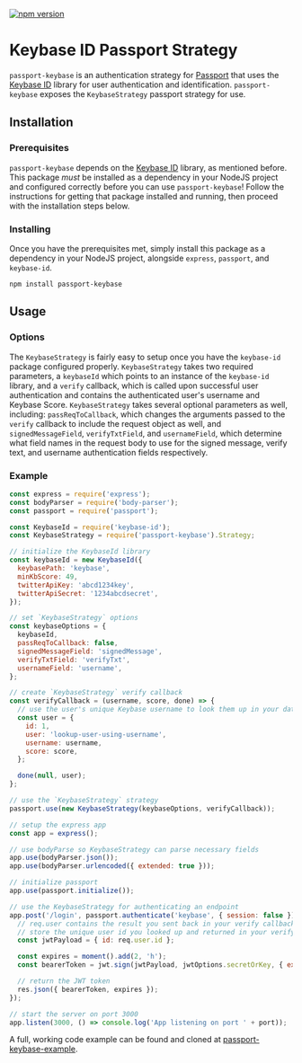 [![npm version](https://img.shields.io/npm/v/passport-keybase?style=flat)](https://npmjs.org/package/passport-keybase "View this project on npm")

# Keybase ID Passport Strategy

`passport-keybase` is an authentication strategy for [Passport](http://www.passportjs.org/) that uses the [Keybase ID](https://github.com/rickjerrity/keybase-id) library for user authentication and identification. `passport-keybase` exposes the `KeybaseStrategy` passport strategy for use.

## Installation

### Prerequisites

`passport-keybase` depends on the [Keybase ID](https://github.com/rickjerrity/keybase-id) library, as mentioned before. This package *must* be installed as a dependency in your NodeJS project and configured correctly before you can use `passport-keybase`! Follow the instructions for getting that package installed and running, then proceed with the installation steps below.

### Installing

Once you have the prerequisites met, simply install this package as a dependency in your NodeJS project, alongside `express`, `passport`, and `keybase-id`.

`npm install passport-keybase`

## Usage

### Options

The `KeybaseStrategy` is fairly easy to setup once you have the `keybase-id` package configured properly. `KeybaseStrategy` takes two required parameters, a `keybaseId` which points to an instance of the `keybase-id` library, and a `verify` callback, which is called upon successful user authentication and contains the authenticated user's username and Keybase Score. `KeybaseStrategy` takes several optional parameters as well, including: `passReqToCallback`, which changes the arguments passed to the `verify` callback to include the request object as well, and `signedMessageField`, `verifyTxtField`, and `usernameField`, which determine what field names in the request body to use for the signed message, verify text, and username authentication fields respectively.

### Example

```javascript
const express = require('express');
const bodyParser = require('body-parser');
const passport = require('passport');

const KeybaseId = require('keybase-id');
const KeybaseStrategy = require('passport-keybase').Strategy;

// initialize the KeybaseId library
const keybaseId = new KeybaseId({
  keybasePath: 'keybase',
  minKbScore: 49,
  twitterApiKey: 'abcd1234key',
  twitterApiSecret: '1234abcdsecret',
});

// set `KeybaseStrategy` options
const keybaseOptions = {
  keybaseId,
  passReqToCallback: false,
  signedMessageField: 'signedMessage',
  verifyTxtField: 'verifyTxt',
  usernameField: 'username',
};

// create `KeybaseStrategy` verify callback
const verifyCallback = (username, score, done) => {
  // use the user's unique Keybase username to look them up in your database, returning a unique user id
  const user = {
    id: 1,
    user: 'lookup-user-using-username',
    username: username,
    score: score,
  };

  done(null, user);
};

// use the `KeybaseStrategy` strategy
passport.use(new KeybaseStrategy(keybaseOptions, verifyCallback));

// setup the express app
const app = express();

// use bodyParse so KeybaseStrategy can parse necessary fields
app.use(bodyParser.json());
app.use(bodyParser.urlencoded({ extended: true }));

// initialize passport
app.use(passport.initialize());

// use the KeybaseStrategy for authenticating an endpoint
app.post('/login', passport.authenticate('keybase', { session: false }), (req, res) => {
  // req.user contains the result you sent back in your verify callback method, `verifyCallback`
  // store the unique user id you looked up and returned in your verify callback, in a JWT token
  const jwtPayload = { id: req.user.id };

  const expires = moment().add(2, 'h');
  const bearerToken = jwt.sign(jwtPayload, jwtOptions.secretOrKey, { expiresIn: '2h' });

  // return the JWT token
  res.json({ bearerToken, expires });
});

// start the server on port 3000
app.listen(3000, () => console.log('App listening on port ' + port));
```

A full, working code example can be found and cloned at [passport-keybase-example](https://github.com/rickjerrity/passport-keybase-example).
